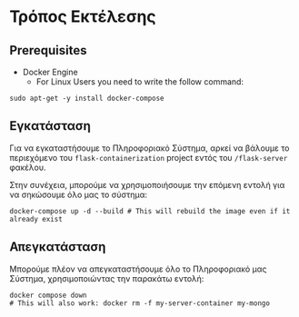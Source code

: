 # Τρόπος Εκτέλεσης

## Prerequisites
- Docker Engine
  - For Linux Users you need to write the follow command:
```shell
sudo apt-get -y install docker-compose
```

## Εγκατάσταση
Για να εγκαταστήσουμε το Πληροφοριακό Σύστημα, αρκεί να βάλουμε το περιεχόμενο του `flask-containerization` project εντός του `/flask-server` φακέλου.

Στην συνέχεια, μπορούμε να χρησιμοποιήσουμε την επόμενη εντολή για να σηκώσουμε όλο μας το σύστημα:
```shell
docker-compose up -d --build # This will rebuild the image even if it already exist
```

## Απεγκατάσταση

Μπορούμε πλέον να απεγκαταστήσουμε όλο το Πληροφοριακό μας Σύστημα, χρησιμοποιώντας την παρακάτω εντολή:
```shell
docker compose down
# This will also work: docker rm -f my-server-container my-mongo
```